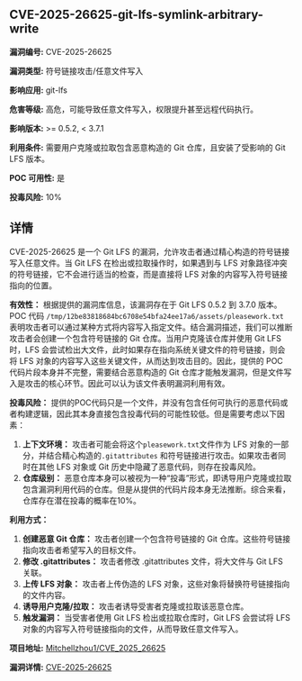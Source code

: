 ## CVE-2025-26625-git-lfs-symlink-arbitrary-write

**漏洞编号:** CVE-2025-26625

**漏洞类型:** 符号链接攻击/任意文件写入

**影响应用:** git-lfs

**危害等级:** 高危，可能导致任意文件写入，权限提升甚至远程代码执行。

**影响版本:** >= 0.5.2, < 3.7.1

**利用条件:** 需要用户克隆或拉取包含恶意构造的 Git 仓库，且安装了受影响的 Git LFS 版本。

**POC 可用性:** 是

**投毒风险:** 10%

## 详情

CVE-2025-26625 是一个 Git LFS 的漏洞，允许攻击者通过精心构造的符号链接写入任意文件。当 Git LFS 在检出或拉取操作时，如果遇到与 LFS 对象路径冲突的符号链接，它不会进行适当的检查，而是直接将 LFS 对象的内容写入符号链接指向的位置。 

**有效性：**
根据提供的漏洞库信息，该漏洞存在于 Git LFS 0.5.2 到 3.7.0 版本。POC 代码 `/tmp/12be83818684bc6708e54bfa24ee17a6/assets/pleasework.txt` 表明攻击者可以通过某种方式将内容写入指定文件。结合漏洞描述，我们可以推断攻击者会创建一个包含符号链接的 Git 仓库。当用户克隆该仓库并使用 Git LFS 时，LFS 会尝试检出大文件，此时如果存在指向系统关键文件的符号链接，则会将 LFS 对象的内容写入这些关键文件，从而达到攻击目的。因此，提供的 POC 代码片段本身并不完整，需要结合恶意构造的 Git 仓库才能触发漏洞，但是文件写入是攻击的核心环节。因此可以认为该文件表明漏洞利用有效。

**投毒风险：**
提供的POC代码只是一个文件，并没有包含任何可执行的恶意代码或者构建逻辑，因此其本身直接包含投毒代码的可能性较低。但是需要考虑以下因素：
1.  **上下文环境：** 攻击者可能会将这个`pleasework.txt`文件作为 LFS 对象的一部分，并结合精心构造的`.gitattributes` 和符号链接进行攻击。如果攻击者同时在其他 LFS 对象或 Git 历史中隐藏了恶意代码，则存在投毒风险。
2.  **仓库级别：** 恶意仓库本身可以被视为一种“投毒”形式，即诱导用户克隆或拉取包含漏洞利用代码的仓库。但是从提供的代码片段本身无法推断。综合来看，仓库存在潜在投毒的概率在10%。

**利用方式：**
1.  **创建恶意 Git 仓库：** 攻击者创建一个包含符号链接的 Git 仓库。这些符号链接指向攻击者希望写入的目标文件。
2.  **修改 .gitattributes：** 攻击者修改 .gitattributes 文件，将大文件与 Git LFS 关联。
3.  **上传 LFS 对象：** 攻击者上传伪造的 LFS 对象，这些对象将替换符号链接指向的文件内容。
4.  **诱导用户克隆/拉取：** 攻击者诱导受害者克隆或拉取该恶意仓库。
5.  **触发漏洞：** 当受害者使用 Git LFS 检出或拉取仓库时，Git LFS 会尝试将 LFS 对象的内容写入符号链接指向的文件，从而导致任意文件写入。

**项目地址:** [Mitchellzhou1/CVE_2025_26625](https://github.com/Mitchellzhou1/CVE_2025_26625)

**漏洞详情:** [CVE-2025-26625](https://nvd.nist.gov/vuln/detail/CVE-2025-26625)
